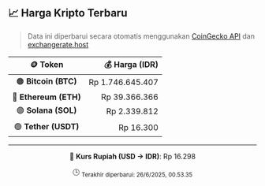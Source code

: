 

<!-- HARGA_KRIPTO -->
## 📈 Harga Kripto Terbaru

> Data ini diperbarui secara otomatis menggunakan [CoinGecko API](https://www.coingecko.com/) dan [exchangerate.host](https://exchangerate.host/)

<div align="center">

| 🪙 Token | 💰 Harga (IDR) |
|:------:|---------------:|
| 🟠 **Bitcoin (BTC)**   | Rp 1.746.645.407 |
| 🔵 **Ethereum (ETH)**  | Rp 39.366.366 |
| 🟣 **Solana (SOL)**    | Rp 2.339.812 |
| 🟢 **Tether (USDT)**   | Rp 16.300 |

---

💱 **Kurs Rupiah (USD → IDR)**: Rp 16.298

🕒 <sub>Terakhir diperbarui: 26/6/2025, 00.53.35</sub>

</div>
<!-- /HARGA_KRIPTO -->